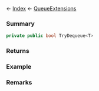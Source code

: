 ← [Index](Api-Index) ← [QueueExtensions](System.Collections.Generic.QueueExtensions)

### Summary

```csharp
private public bool TryDequeue<T>
```

### Returns

### Example

### Remarks

